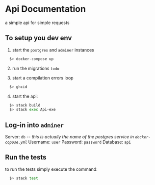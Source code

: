 # Api Documentation
a simple api for simple requests

## To setup you dev env

1. start the `postgres` and `adminer` instances
  ```sh
    $> docker-compose up
  ```

2. run the migrations
   `todo`

3. start a compilation errors loop
  ```sh
    $> ghcid
  ```

4. start the api:
  ```sh
    $> stack build
    $> stack exec Api-exe
  ```
## Log-in into `adminer`
  Server: `db` *-- this is actually the name of the postgres service in `docker-copose.yml`*
  Username: `user`
  Password: `password`
  Database: `api`

## Run the tests
to run the tests simply execute the command:
```sh
  $> stack test
```
